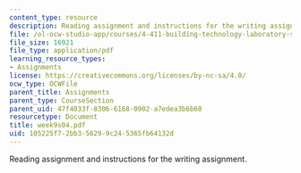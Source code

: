 ```yaml
---
content_type: resource
description: Reading assignment and instructions for the writing assignment.
file: /ol-ocw-studio-app/courses/4-411-building-technology-laboratory-spring-2004/105225f72bb356299c245365fb64132d_week9s04.pdf
file_size: 16921
file_type: application/pdf
learning_resource_types:
- Assignments
license: https://creativecommons.org/licenses/by-nc-sa/4.0/
ocw_type: OCWFile
parent_title: Assignments
parent_type: CourseSection
parent_uid: 47f4033f-8306-6168-0902-a7edea3b6b60
resourcetype: Document
title: week9s04.pdf
uid: 105225f7-2bb3-5629-9c24-5365fb64132d
---
```

Reading assignment and instructions for the writing assignment.